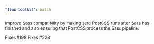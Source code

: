 ```yaml
---
"10up-toolkit": patch
---
```


Improve Sass compatibility by making sure PostCSS runs after Sass has finished and also ensuring that PostCSS process the Sass pipeline.

Fixes #198
Fixes #228
